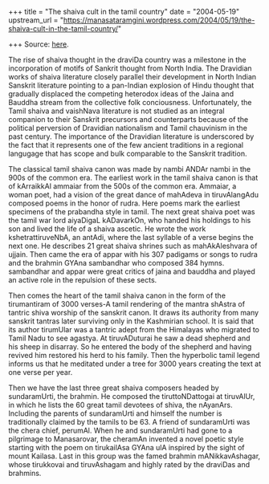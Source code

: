 +++
title = "The shaiva cult in the tamil country"
date = "2004-05-19"
upstream_url = "https://manasataramgini.wordpress.com/2004/05/19/the-shaiva-cult-in-the-tamil-country/"

+++
Source: [here](https://manasataramgini.wordpress.com/2004/05/19/the-shaiva-cult-in-the-tamil-country/).

The rise of shaiva thought in the draviDa country was a milestone in the incorporation of motifs of Sankrit thought from North India. The Dravidian works of shaiva literature closely parallel their development in North Indian Sanskrit literature pointing to a pan-Indian explosion of Hindu thought that gradually displaced the competing heterodox ideas of the Jaina and Bauddha stream from the collective folk conciousness. Unfortunately, the Tamil shaiva and vaishNava literature is not studied as an integral companion to their Sanskrit precursors and counterparts because of the political perversion of Dravidian nationalism and Tamil chauvinism in the past century. The importance of the Dravidian literature is underscored by the fact that it represents one of the few ancient traditions in a regional langugage that has scope and bulk comparable to the Sanskrit tradition.  
  
The classical tamil shaiva canon was made by nambi ANDAr nambi in the 900s of the common era. The earliest work in the tamil shaiva canon is that of kArraikkAl ammaiar from the 500s of the common era. Ammaiar, a woman poet, had a vision of the great dance of mahAdeva in tiruvAlangAdu composed poems in the honor of rudra. Here poems mark the earliest specimens of the prabandha style in tamil. The next great shaiva poet was the tamil war lord aiyaDigaL kADavarkOn, who handed his holdings to his son and lived the life of a shaiva ascetic. He wrote the work kshetrattiruveNbA, an antAdi, where the last syllable of a verse begins the next one. He describes 21 great shaiva shrines such as mahAkAleshvara of ujjain. Then came the era of appar with his 307 padigams or songs to rudra and the brahmin GYAna sambandhar who composed 384 hymns. sambandhar and appar were great critics of jaina and bauddha and played an active role in the repulsion of these sects.

Then comes the heart of the tamil shaiva canon in the form of the tirumantiram of 3000 verses-A tamil rendering of the mantra shAstra of tantric shiva worship of the sanskrit canon. It draws its authority from many sanskrit tantras later surviving only in the Kashmirian school. It is said that its author tirumUlar was a tantric adept from the Himalayas who migrated to Tamil Nadu to see agastya. At tiruvADuturai he saw a dead shepherd and his sheep in disarray. So he entered the body of the shepherd and having revived him restored his herd to his family. Then the hyperbolic tamil legend informs us that he meditated under a tree for 3000 years creating the text at one verse per year.

Then we have the last three great shaiva composers headed by sundaramUrti, the brahmin. He composed the tiruttoNDattogai at tiruvAlUr, in which he lists the 60 great tamil devotees of shiva, the nAyanArs. Including the parents of sundaramUrti and himself the number is traditionally claimed by the tamils to be 63. A friend of sundaramUrti was the chera chief, perumAl. When he and sundaramUrti had gone to a pilgrimage to Manasarovar, the cheramAn invented a novel poetic style starting with the poem on tirukailAsa GYAna ulA inspired by the sight of mount Kailasa. Last in this group was the famed brahmin mANikkavAshagar, whose tirukkovai and tiruvAshagam and highly rated by the draviDas and brahmins.

